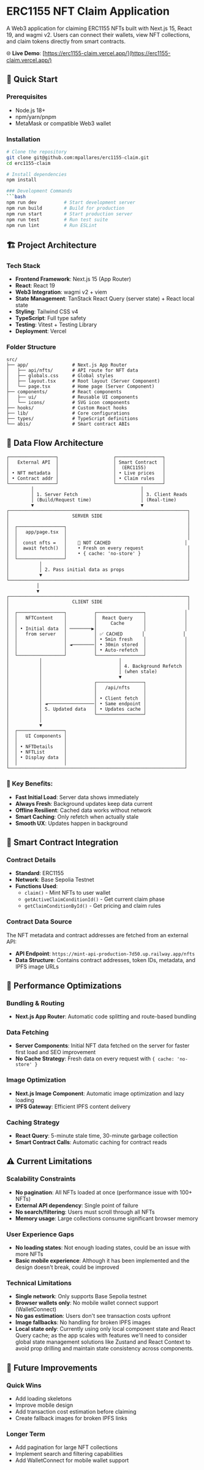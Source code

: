 # ERC1155 NFT Claim Application

A Web3 application for claiming ERC1155 NFTs built with Next.js 15, React 19, and wagmi v2. Users can connect their wallets, view NFT collections, and claim tokens directly from smart contracts.

🌐 **Live Demo**: [https://erc1155-claim.vercel.app/](https://erc1155-claim.vercel.app/)

## 🚀 Quick Start

### Prerequisites
- Node.js 18+
- npm/yarn/pnpm
- MetaMask or compatible Web3 wallet

### Installation
```bash
# Clone the repository
git clone git@github.com:mpallares/erc1155-claim.git
cd erc1155-claim

# Install dependencies
npm install

### Development Commands
```bash
npm run dev          # Start development server
npm run build        # Build for production
npm run start        # Start production server
npm run test         # Run test suite
npm run lint         # Run ESLint
```

## 🏗️ Project Architecture

### Tech Stack

- **Frontend Framework**: Next.js 15 (App Router)
- **React**: React 19
- **Web3 Integration**: wagmi v2 + viem
- **State Management**: TanStack React Query (server state) + React local state
- **Styling**: Tailwind CSS v4
- **TypeScript**: Full type safety
- **Testing**: Vitest + Testing Library
- **Deployment**: Vercel

### Folder Structure

```
src/
├── app/                # Next.js App Router
│   ├── api/nfts/       # API route for NFT data
│   ├── globals.css     # Global styles
│   ├── layout.tsx      # Root layout (Server Component)
│   └── page.tsx        # Home page (Server Component)
├── components/         # React components
│   ├── ui/             # Reusable UI components
│   └── icons/          # SVG icon components
├── hooks/              # Custom React hooks
├── lib/                # Core configurations
├── types/              # TypeScript definitions
└── abis/               # Smart contract ABIs
```

## 🔄 Data Flow Architecture

```
┌─────────────────┐                    ┌─────────────────┐
│   External API  │                    │ Smart Contract  │
│                 │                    │  (ERC1155)      │
│ • NFT metadata  │                    │ • Live prices   │
│ • Contract addr │                    │ • Claim rules   │
└─────────────────┘                    └─────────────────┘
         │                                       │
         │ 1. Server Fetch                       │ 3. Client Reads
         │ (Build/Request time)                  │ (Real-time)
         ▼                                       ▼
┌─────────────────────────────────────────────────────────────────┐
│                       SERVER SIDE                               │
│                                                                 │
│  ┌─────────────────┐                                            │
│  │   app/page.tsx  │                                            │
│  │                 │                                            │
│  │  const nfts =   │    🚫 NOT CACHED                           │
│  │  await fetch()  │    • Fresh on every request                │
│  │                 │    • { cache: 'no-store' }                 │
│  └─────────────────┘                                            │
│           │                                                     │
│           │ 2. Pass initial data as props                       │
│           ▼                                                     │
└─────────────────────────────────────────────────────────────────┘
           │
           ▼
┌─────────────────────────────────────────────────────────────────┐
│                       CLIENT SIDE                               │
│                                                                 │
│  ┌─────────────────┐          ┌─────────────────┐              │
│  │   NFTContent    │          │  React Query    │              │
│  │                 │          │     Cache       │              │
│  │ • Initial data  │ ────────▶│                 │              │
│  │   from server   │          │ ✅ CACHED       │              │
│  │                 │          │ • 5min fresh    │              │
│  │                 │ ◄────────│ • 30min stored  │              │
│  │                 │          │ • Auto-refetch  │              │
│  └─────────────────┘          └─────────────────┘              │
│           │                            │                       │
│           │                            │ 4. Background Refetch │
│           │                            │ (when stale)          │
│           │                            ▼                       │
│           │                   ┌─────────────────┐              │
│           │                   │   /api/nfts     │              │
│           │                   │                 │              │
│           │                   │ • Client fetch  │              │
│           │ ◄─────────────────│ • Same endpoint │              │
│           │ 5. Updated data   │ • Updates cache │              │
│           │                   └─────────────────┘              │
│           │                                                    │
│           ▼                                                    │
│  ┌─────────────────┐                                           │
│  │   UI Components │                                           │
│  │                 │                                           │
│  │ • NFTDetails    │                                           │ 
│  │ • NFTList       │                                           │
│  │ • Display data  │                                           │
│  │                 │                                           │
└────────────────────────────────────────────────────────────────┘
```

### 🎯 Key Benefits:

- **Fast Initial Load**: Server data shows immediately
- **Always Fresh**: Background updates keep data current
- **Offline Resilient**: Cached data works without network
- **Smart Caching**: Only refetch when actually stale
- **Smooth UX**: Updates happen in background


## 🔗 Smart Contract Integration

### Contract Details
- **Standard**: ERC1155
- **Network**: Base Sepolia Testnet
- **Functions Used**:
  - `claim()` - Mint NFTs to user wallet
  - `getActiveClaimConditionId()` - Get current claim phase
  - `getClaimConditionById()` - Get pricing and claim rules


### Contract Data Source
The NFT metadata and contract addresses are fetched from an external API:
- **API Endpoint**: `https://mint-api-production-7d50.up.railway.app/nfts`
- **Data Structure**: Contains contract addresses, token IDs, metadata, and IPFS image URLs


## 🚀 Performance Optimizations

### Bundling & Routing
- **Next.js App Router**: Automatic code splitting and route-based bundling

### Data Fetching
- **Server Components**: Initial NFT data fetched on the server for faster first load and SEO improvement
- **No Cache Strategy**: Fresh data on every request with `{ cache: 'no-store' }`

### Image Optimization
- **Next.js Image Component**: Automatic image optimization and lazy loading
- **IPFS Gateway**: Efficient IPFS content delivery

### Caching Strategy
- **React Query**: 5-minute stale time, 30-minute garbage collection
- **Smart Contract Calls**: Automatic caching for contract reads

## ⚠️ Current Limitations

### **Scalability Constraints**
- **No pagination**: All NFTs loaded at once (performance issue with 100+ NFTs)
- **External API dependency**: Single point of failure
- **No search/filtering**: Users must scroll through all NFTs
- **Memory usage**: Large collections consume significant browser memory

### **User Experience Gaps**
- **No loading states**: Not enough loading states, could be an issue with more NFTs
- **Basic mobile experience**: Although it has been implemented and the design doesn't break, could be improved

### **Technical Limitations**
- **Single network**: Only supports Base Sepolia testnet
- **Browser wallets only**: No mobile wallet connect support (WalletConnect)
- **No gas estimation**: Users don't see transaction costs upfront
- **Image fallbacks**: No handling for broken IPFS images
- **Local state only**: Currently using only local component state and React Query cache; as the app scales with features we'll need to consider global state management solutions like Zustand and React Context to avoid prop drilling and maintain state consistency across components.


## 🔮 Future Improvements

### **Quick Wins**
- Add loading skeletons
- Improve mobile design
- Add transaction cost estimation before claiming
- Create fallback images for broken IPFS links

### **Longer Term**
- Add pagination for large NFT collections
- Implement search and filtering capabilities
- Add WalletConnect for mobile wallet support
